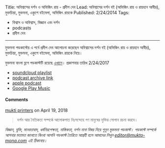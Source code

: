 Title: অবিশ্বাসের দর্শন ও অভিজিৎ রায় - প্রদীপ দেব
Lead: অবিশ্বাসের দর্শন বই (অভিজিৎ রায় ও রায়হান আবীর), মুক্তচিন্তা, মুক্তমনা, একুশে বইমেলা, অভিজিৎ রায়কে
Published: 2/24/2014
Tags:
  - বিশ্বাস ও অবিশ্বাস, বিজ্ঞান এবং দর্শন
  - podcasts
  - প্রদীপ দেব
---

মুক্তমনা পডকাস্টের এ পর্বে প্রদীপ দেব আলোচনা করেছেন অবিশ্বাসের দর্শন বই (অভিজিৎ রায় ও রায়হান আবীর), মুক্তচিন্তা, মুক্তমনা, একুশে বইমেলা, অভিজিৎ রায়কে নিয়ে।


মুক্তমনা বাংলা ব্লগে পডকাস্টটি রয়েছে [এখানে](https://drive.google.com/open?id=1mvTUwnOULBGoi9dmxvNXBUgr3czxQ11B)। প্রকাশনার তারিখ 2/24/2017

- [soundcloud playlist](https://soundcloud.com/mukto-mona)
- [podcast archive link](http://web.archive.org/web/20191023151006/http://podcast.mukto-mona.com)
- [apple podcast](https://podcasts.apple.com/us/podcast/id1212085883)
- [Google Play Music](https://play.google.com/music/listen#/ps/Izc4javhi5igs66olhdfex42cxa)

#### Comments
[mukti printers](https://disqus.com/by/muktiprinters/) on April 19, 2018
> দর্শন আর নৈতিকতা সম্পর্কে আলোকপাত নিঃসন্দেহে গণ মানুষের মুক্তির সোপান রচনা করবে।

_বিজ্ঞান, যুক্তি, মানবতাবাদ, ধর্মনিরপেক্ষতা, নাস্তিকতা, দর্শন নানা বিষয় নিয়ে শুনুন মুক্তমনা পডকাস্ট। পডকাস্ট সম্পর্কে আপনার মতামত জানাতে কিংবা আপনি পডকাস্ট তৈরিতে আগ্রহী হলে আমাদের লিখুন editor@mukto-mona.com এই ঠিকানায়।_
